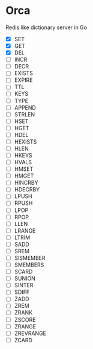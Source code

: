 # Orca

Redis like dictionary server in Go
- [x] SET
- [x] GET
- [x] DEL
- [ ] INCR
- [ ] DECR
- [ ] EXISTS
- [ ] EXPIRE
- [ ] TTL
- [ ] KEYS
- [ ] TYPE
- [ ] APPEND
- [ ] STRLEN
- [ ] HSET
- [ ] HGET
- [ ] HDEL
- [ ] HEXISTS
- [ ] HLEN
- [ ] HKEYS
- [ ] HVALS
- [ ] HMSET
- [ ] HMGET
- [ ] HINCRBY
- [ ] HDECRBY
- [ ] LPUSH
- [ ] RPUSH
- [ ] LPOP
- [ ] RPOP
- [ ] LLEN
- [ ] LRANGE
- [ ] LTRIM
- [ ] SADD
- [ ] SREM
- [ ] SISMEMBER
- [ ] SMEMBERS
- [ ] SCARD
- [ ] SUNION
- [ ] SINTER
- [ ] SDIFF
- [ ] ZADD
- [ ] ZREM
- [ ] ZRANK
- [ ] ZSCORE
- [ ] ZRANGE
- [ ] ZREVRANGE
- [ ] ZCARD
